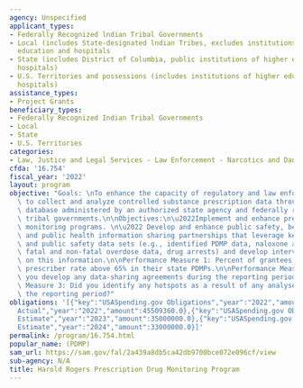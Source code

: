 ```yaml
---
agency: Unspecified
applicant_types:
- Federally Recognized lndian Tribal Governments
- Local (includes State-designated lndian Tribes, excludes institutions of higher
  education and hospitals
- State (includes District of Columbia, public institutions of higher education and
  hospitals)
- U.S. Territories and possessions (includes institutions of higher education and
  hospitals)
assistance_types:
- Project Grants
beneficiary_types:
- Federally Recognized Indian Tribal Governments
- Local
- State
- U.S. Territories
categories:
- Law, Justice and Legal Services - Law Enforcement - Narcotics and Dangerous Drugs
cfda: '16.754'
fiscal_year: '2022'
layout: program
objective: "Goals: \nTo enhance the capacity of regulatory and law enforcement agencies\
  \ to collect and analyze controlled substance prescription data through a centralized\
  \ database administered by an authorized state agency and federally recognized Indian\
  \ tribal governments.\n\nObjectives:\n\u2022Implement and enhance prescription drug\
  \ monitoring programs. \n\u2022 Develop and enhance public safety, behavioral health,\
  \ and public health information sharing partnerships that leverage key public health\
  \ and public safety data sets (e.g., identified PDMP data, naloxone administrations,\
  \ fatal and non-fatal overdose data, drug arrests) and develop interventions based\
  \ on this information.\n\nPerformance Measure 1: Percent of grantees with a registered\
  \ prescriber rate above 65% in their state PDMPs.\n\nPerformance Measure 2: Did\
  \ you develop any data-sharing agreements during the reporting period? \n\nPerformance\
  \ Measure 3: Did you identify any hotspots as a result of any analyses done during\
  \ the reporting period?"
obligations: '[{"key":"USASpending.gov Obligations","year":"2022","amount":46447472.95},{"key":"SAM.gov
  Actual","year":"2022","amount":45509360.0},{"key":"USASpending.gov Obligations","year":"2023","amount":-392453.59},{"key":"SAM.gov
  Estimate","year":"2023","amount":35000000.0},{"key":"USASpending.gov Obligations","year":"2024","amount":0.0},{"key":"SAM.gov
  Estimate","year":"2024","amount":33000000.0}]'
permalink: /program/16.754.html
popular_name: (PDMP)
sam_url: https://sam.gov/fal/2a439a8db5ca42db9700bce072e096cf/view
sub-agency: N/A
title: Harold Rogers Prescription Drug Monitoring Program
---
```

